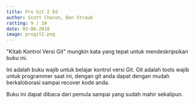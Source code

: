 ```yaml
---
title: Pro Git 2 Ed   
author: Scott Chacon, Ben Straub 
ratting: 9 / 10
date: 03-06-2018
image: progit2.png
---
```


"Kitab Kontrol Versi Git" mungkin kata yang tepat untuk mendeskripsikan buku ini. 

Ini adalah buku wajib untuk belajar kontrol versi Git. Git adalah tools wajib untuk programmer saat ini, dengan git anda dapat dengan mudah berkaloborasi sampai recover kode anda. 

Buku ini dapat dibaca dari pemula sampai yang sudah mahir sekalipun. 